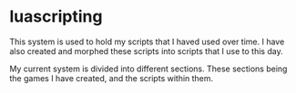# luascripting

This system is used to hold my scripts that I haved used over time. 
I have also created and morphed these scripts into scripts that I use to this day.

My current system is divided into different sections. 
These sections being the games I have created, and the scripts within them.
